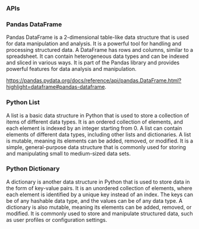 ### APIs

### Pandas DataFrame 

Pandas DataFrame is a 2-dimensional table-like data structure that is used for data manipulation and analysis. It is a powerful tool for handling and processing structured data. A DataFrame has rows and columns, similar to a spreadsheet. It can contain heterogeneous data types and can be indexed and sliced in various ways. It is part of the Pandas library and provides powerful features for data analysis and manipulation. 

https://pandas.pydata.org/docs/reference/api/pandas.DataFrame.html?highlight=dataframe#pandas-dataframe.

### Python List 

A list is a basic data structure in Python that is used to store a collection of items of different data types. It is an ordered collection of elements, and each element is indexed by an integer starting from 0. A list can contain elements of different data types, including other lists and dictionaries. A list is mutable, meaning its elements can be added, removed, or modified. It is a simple, general-purpose data structure that is commonly used for storing and manipulating small to medium-sized data sets.

### Python Dictionary

A dictionary is another data structure in Python that is used to store data in the form of key-value pairs. It is an unordered collection of elements, where each element is identified by a unique key instead of an index. The keys can be of any hashable data type, and the values can be of any data type. A dictionary is also mutable, meaning its elements can be added, removed, or modified. It is commonly used to store and manipulate structured data, such as user profiles or configuration settings.
